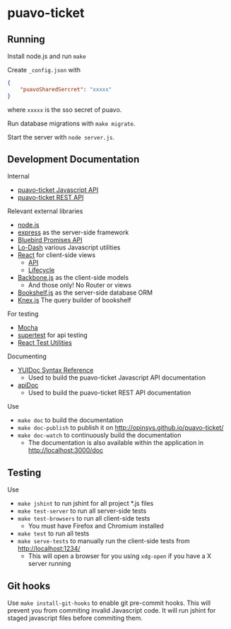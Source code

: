
# puavo-ticket

## Running

Install node.js and run `make`

Create `_config.json` with

```json
{
    "puavoSharedSercret": "xxxxx"
}
```

where `xxxxx` is the sso secret of puavo.

Run database migrations with `make migrate`.

Start the server with `node server.js`.

## Development Documentation

Internal

  - [puavo-ticket Javascript API](http://opinsys.github.io/puavo-ticket/)
  - [puavo-ticket REST API](http://opinsys.github.io/puavo-ticket/rest/)

Relevant external libraries

  - [node.js](http://nodejs.org/api/)
  - [express](http://expressjs.com/4x/api.html) as the server-side framework
  - [Bluebird Promises API](https://github.com/petkaantonov/bluebird/blob/master/API.md)
  - [Lo-Dash](http://lodash.com/) various Javascript utilities
  - [React](http://facebook.github.io/react/) for client-side views
      - [API](http://facebook.github.io/react/docs/component-api.html)
      - [Lifecycle](http://facebook.github.io/react/docs/component-specs.html)
  - [Backbone.js](http://backbonejs.org/) as the client-side models
    - And those only! No Router or views
  - [Bookshelf.js](http://bookshelfjs.org/) as the server-side database ORM
  - [Knex.js](http://knexjs.org/) The query builder of bookshelf

For testing

  - [Mocha](http://visionmedia.github.io/mocha/)
  - [supertest](https://github.com/visionmedia/supertest) for api testing
  - [React Test Utilities](http://facebook.github.io/react/docs/test-utils.html)

Documenting

  - [YUIDoc Syntax Reference](http://yui.github.io/yuidoc/syntax/)
    - Used to build the puavo-ticket Javascript API documentation
  - [apiDoc](http://apidocjs.com/)
    - Used to build the puavo-ticket REST API documentation

Use

  - `make doc` to build the documentation
  - `make doc-publish` to publish it on <http://opinsys.github.io/puavo-ticket/>
  - `make doc-watch` to continuously build the documentation
    - The documentation is also available within the application in <http://localhost:3000/doc>

## Testing

Use

  - `make jshint` to run jshint for all project \*.js files
  - `make test-server` to run all server-side tests
  - `make test-browsers` to run all client-side tests
    - You must have Firefox and Chromium installed
  - `make test` to run all tests
  - `make serve-tests` to manually run the client-side tests from <http://localhost:1234/>
    - This will open a browser for you using `xdg-open` if you have a X server running

## Git hooks

Use `make install-git-hooks` to enable git pre-commit hooks. This will prevent
you from commiting invalid Javascript code. It will run jshint for staged
javascript files before commiting them.
